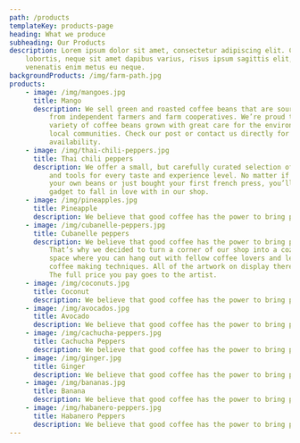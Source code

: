 ```yaml
---
path: /products
templateKey: products-page
heading: What we produce
subheading: Our Products
description: Lorem ipsum dolor sit amet, consectetur adipiscing elit. Curabitur
    lobortis, neque sit amet dapibus varius, risus ipsum sagittis elit, a
    venenatis enim metus eu neque.
backgroundProducts: /img/farm-path.jpg
products:
    - image: /img/mangoes.jpg
      title: Mango
      description: We sell green and roasted coffee beans that are sourced directly
          from independent farmers and farm cooperatives. We’re proud to offer a
          variety of coffee beans grown with great care for the environment and
          local communities. Check our post or contact us directly for current
          availability.
    - image: /img/thai-chili-peppers.jpg
      title: Thai chili peppers
      description: We offer a small, but carefully curated selection of brewing gear
          and tools for every taste and experience level. No matter if you roast
          your own beans or just bought your first french press, you’ll find a
          gadget to fall in love with in our shop.
    - image: /img/pineapples.jpg
      title: Pineapple
      description: We believe that good coffee has the power to bring people together.
    - image: /img/cubanelle-peppers.jpg
      title: Cubanelle peppers
      description: We believe that good coffee has the power to bring people together.
          That’s why we decided to turn a corner of our shop into a cozy meeting
          space where you can hang out with fellow coffee lovers and learn about
          coffee making techniques. All of the artwork on display there is for sale.
          The full price you pay goes to the artist.
    - image: /img/coconuts.jpg
      title: Coconut
      description: We believe that good coffee has the power to bring people together.
    - image: /img/avocados.jpg
      title: Avocado
      description: We believe that good coffee has the power to bring people together.
    - image: /img/cachucha-peppers.jpg
      title: Cachucha Peppers
      description: We believe that good coffee has the power to bring people together.
    - image: /img/ginger.jpg
      title: Ginger
      description: We believe that good coffee has the power to bring people together.
    - image: /img/bananas.jpg
      title: Banana
      description: We believe that good coffee has the power to bring people together.
    - image: /img/habanero-peppers.jpg
      title: Habanero Peppers
      description: We believe that good coffee has the power to bring people together.
---
```


